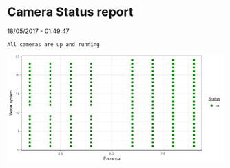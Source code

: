 Camera Status report
================
18/05/2017 - 01:49:47

    All cameras are up and running

![](camreport_files/figure-markdown_github/unnamed-chunk-2-1.png)
